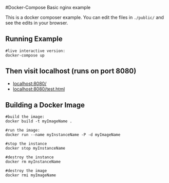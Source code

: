 #Docker-Compose Basic nginx example

This is a docker composer example. You can edit the files in ``./public/`` and see the edits in your browser.

## Running Example

```
#live interactive version:
docker-compose up
```

## Then visit localhost (runs on port 8080)

 * [localhost:8080/](http://:8080localhost/)
 * [localhost:8080/test.html](http://localhost:8080/test.html)

## Building a Docker Image

```
#build the image:
docker build -t myImageName .

#run the image:
docker run --name myInstanceName -P -d myImageName

#stop the instance
docker stop myInstanceName

#destroy the instance
docker rm myInstanceName

#destroy the image
docker rmi myImageName
```
